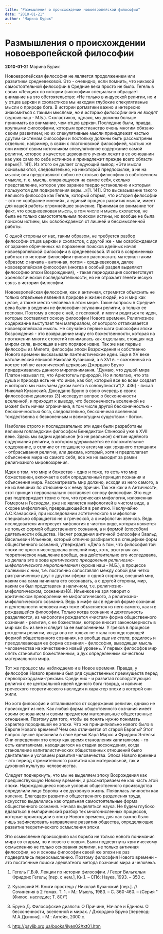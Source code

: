 ```yaml
---
title: "Размышления о происхождении новоевропейской философии"
date: "2010-01-21"
author: "Марина Бурик"
---
```


# Размышления о происхождении новоевропейской философии

**2010-01-21** Марина Бурик

Новоевропейская философия не является продолжением или развитием средневековой. Это - очевидно, если помнить, что никакой самостоятельной философии в Средние века просто не было. Гегель в своих «Лекциях по истории философии» специально обращает внимание на это обстоятельство: «Не только в индусской религии, но и у отцов церкви и схоластиков мы находим глубокие спекулятивные мысли о природе бога. В истории догматики важно и интересно знакомиться с такими мыслями, *но в историю философии они не входят* (курсив наш - М.Б.). Схоластиков, однако, мы должны больше принимать во внимание, чем отцов церкви. Последние были, правда, крупными философами, которым христианство очень многим обязано своим развитием; но их спекулятивные мысли принадлежат частью другим системам философии и постольку должны быть рассмотрены отдельно, например, в связи с платоновской философией, частью же они имеют своим источником спекулятивное содержание самой религии, которое в качестве церковного учения лежит в ее основании как уже само по себе истинное и принадлежит прежде всего области веры»[1. 141]. Из этого он делает следующий вывод: «Эти мысли основываются, следовательно, на некоторой предпосылке, а не на мысли; они представляют собою не столько философию в собственном смысле, т. е. мысль, опирающуюся на самое себя, сколько представление, которое уже заранее твердо установлено и которым пользуются для подкрепления веры...»[1. 141]. Это высказывание такого великого философа как Гегель, который открыл, что история философии - это не «собрание мнений», а единый процесс развития мысли, имеет для нашей работы огромнейшее значение. Принимая во внимание тот факт, что средневековая мысль, в том числе и мысль схоластов, не была не только самостоятельным поиском истины, но вообще не была поиском истины, мы освобождаемся от лишней и бессмысленной работы.

С одной стороны от нас, таким образом, не требуется разбор философии отцов церкви и схоластов, с другой же - мы освобождаемся от заранее обреченных на поражение поисков идейных начал новоевропейской философии в средневековой. И хотя в современных работах по истории философии принято располагать материал таким образом: с начала - античная, потом - средневековая, далее новоевропейская философия (иногда в особый раздел выделяют философию эпохи Возрождения), - такая периодизация соответствует хронологической последовательности, но не отражает генетическую связь в истории философии.

Новоевропейская философия, как и античная, стремится объяснить не только отдельные явления в природе и жизни людей, но и мир как целое, а также место человека в этом мире. Такие вопросы в Средние века были в ведении не философии-служанки религии, а только ее госпожи. Поэтому в споре с ней, с госпожой, и могли родиться те идеи, которые составляют основу философии Нового времени. Религиозное содержание выступает тем материалом, от которого отталкивается новоевропейская мысль. Не случайно первые шаги философии эпохи Возрождения - это возвращение миру его божественности, которая на протяжении многих столетий понималась как отдельная, стоящая над миром сила, вносящая в него порядок извне. Так же как первые философы из Милета, философы эпохи Возрождения и собственно Нового времени высказывали пантеистические идеи. Еще в XV веке католический епископ Николай Кузанский, а в XVI в. - сожженный на костре той же католической церковью Джордано Бруно придерживались данного миропонимания. "Думаю, что душой мира Платон называл то, что Аристотель природой. Но я полагаю, что эта душа и природа есть не что иное, как бог, который все во всем создает и которого мы называем духом всего в совокупности"[2. 436] - писал Николай Кузанский. Джордано Бруно в свою очередь в своих философских диалогах [3] исследует вопрос о бесконечности вселенной, и приходит к выводу, что бесконечность вселенной не может быть ничем ограничена, в том числе другой бесконечностью - бесконечностью бога, следовательно, бесконечная вселенная тождественна с бесконечным и всемогущим существом - богом.

Наиболее строго и последовательно эти идеи были разработаны великим голландским философом Бенедиктом Спинозой уже в XVII веке. Здесь мы видим идеальное (но не реальное) снятие идейного содержания религии, в котором удерживается ее положительное содержание, в отличие от тогдашнего атеизма как зряшного отрицания - отбрасывания религии, или деизма, который, хотя и предполагает объяснение мира из самого себя, все же не выходит за рамки религиозного мировоззрения.

Идея о том, что мир и божество - одно и тоже, то есть что мир божественен, включает в себя определенный принцип познания и объяснения мира. Рассматривать мир должно, исходя из него самого, а не из внешних по отношению к нему причин. Так же как и в Античности, этот принцип первоначально составляет основу философии. Это еще раз подтверждает тезис о том, что греческая мифология, изложенная Гомером и Гесиодом, уже не является мифологией в чистом виде, а скорее мифологией, превращающейся в религию. Неслучайно А.С.Канарский, при исследовании эстетического в мифологии специально обращается не к греческой, а к мифологии эвенков. Ведь исследователя интересует мифология в чистом виде, которая является не только формой общественного сознания, а и формой (способом) деятельности общества. Насчет рождения античной философии Эвальд Васильевич Ильенков, который отлично разбирается в специфике форм общественного сознания, утверждает: «Дело в том, что философия той эпохи не просто исследовала внешний мир, хотя, выступая как теоретическое мышление вообще, она действительно его исследовала, но делала это в ходе *критического преодоления религиозно-мифологического миропонимания* (курсив наш - М.Б.), в процессе полемики с ним, т.е. постоянно сопоставляя между собой две четко разграниченные друг с другом сферы: с одной стороны, внешний мир, каким она сама начинала его осознавать, а с другой стороны, мир, каким он был представлен в наличном, т.е. религиозно-мифологическом, сознании»[8]. Ильенков не зря говорит о критическом преодолении не мифологического, а религиозно-мифологического сознания. Ведь в мифе как в единой форме сознания и деятельности человека мир тоже объясняется из него самого, как и в рождавшейся философии. Только когда сознание и деятельность разделяются, из мифологии рождается «чистая» форма общественного сознания - религия, с ее божеством, которое вносит закономерность в мир как бы из вне и следит за ее выполнением. У греков в процессе рождения религии, когда она не только не стала господствующей формой общественного сознания, но вообще *еще не стала*, родилось и преодолевающая ее форма сознания - философия, выводящая мысль человечества на качественно новый уровень. У первых философов мир опять становится божественным, а дух определенным качеством материального мира.

Тот же процесс мы наблюдаемо и в Новое временя. Правда, у философов Нового времени был ряд существенных преимуществ перед первопроходцами-греками. Среди них - и развитая господствующая религия с ее центральной идеей единого бога-творца, и наличие греческого теоретического наследия и характер эпохи в которой они жили.

Но хотя философия и отталкивается от содержания религии, однако не происходит из нее. Как любая форма общественного сознания имеет своим основанием и своим предметом материальные общественные отношения. Поэтому для того, чтобы ее понять нужно понимать характер породившей ее эпохи. Что же принципиально нового было в Европе Нового времени? Чем она отличается от старой Европы? Этот вопрос лучше прояснили в свое время Карл Маркс и Фридрих Энгельс. Они определили это епоху как время становления капитализма - то есть капитализма, находящегося на стадии восхождения, когда становление капиталистических общественных отношений было двигателем и условием развития человечества. Эпоха Нового времени - это период стремительного развития как материальной, так и духовной культуры человечества.

Следует подчеркнуть, что мы не выделяем эпоху Возрождения как предшествующую Новому времени, а рассматриваем ее как часть этой эпохи. Нарождающиеся новые условия общественного производства определили лицо Европы и ее духовную жизнь. Появилась личности как явление. Благодаря развитию общественного разделения труда, искусство выделились как отдельная самостоятельные форма общественного сознания. Начала выделяться наука. Не будем глубоко вдаваться в емпирический разбор тех многочисленных процессов, которые происходили в эпоху Нового времени, для нас важно было лишь зафиксировать направление развития общества, определяющие развитие теоретического осмысления эпохи.

Это осмысление происходило как борьба не только нового понимания мира со старым, но и нового с новым. Были подвергнуты критическому осмыслению не только основания религии, не только античная философия, но и основы философии своей же эпохи не раз подвергались переосмыслению. Поэтому философия Нового времени - это постоянные поиски адекватного метода познания мира и человека.

1. Гегель Г.В.Ф. Лекции по истории философии. / Георг Вильгельм Фридрих Гегель; [пер. с нем.], Кн.1. – СПб: Наука, 1993. – 350 с.

2. Кузанский Н. Книги простеца / Николай Кузанский [пер.]. // Сочинения в 2 томах. Т. 1. – М.: Мысль, 1983. – C. 360-460. – (Серия "(Филос. наследие; Т. 80)")

3. Бруно Д. Философские диалоги: О Причине, Начале и Едином. О бесконечности, вселенной и мирах. / Джордано Бруно [перевод: М.А.Дынник]. – М.: Алтейя, 2000.с.

4. http://psylib.org.ua/books/ilyen02/txt01.htm